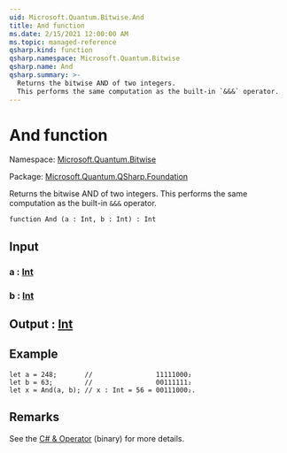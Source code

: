```yaml
---
uid: Microsoft.Quantum.Bitwise.And
title: And function
ms.date: 2/15/2021 12:00:00 AM
ms.topic: managed-reference
qsharp.kind: function
qsharp.namespace: Microsoft.Quantum.Bitwise
qsharp.name: And
qsharp.summary: >-
  Returns the bitwise AND of two integers.
  This performs the same computation as the built-in `&&&` operator.
---
```


# And function

Namespace: [Microsoft.Quantum.Bitwise](xref:Microsoft.Quantum.Bitwise)

Package: [Microsoft.Quantum.QSharp.Foundation](https://nuget.org/packages/Microsoft.Quantum.QSharp.Foundation)


Returns the bitwise AND of two integers.This performs the same computation as the built-in `&&&` operator.

```qsharp
function And (a : Int, b : Int) : Int
```


## Input

### a : [Int](xref:microsoft.quantum.lang-ref.int)




### b : [Int](xref:microsoft.quantum.lang-ref.int)





## Output : [Int](xref:microsoft.quantum.lang-ref.int)



## Example

```qsharplet a = 248;       //                11111000₂let b = 63;        //                00111111₂let x = And(a, b); // x : Int = 56 = 00111000₂.```

## Remarks

See the [C# &amp; Operator](https://docs.microsoft.com/dotnet/csharp/language-reference/operators/and-operator) (binary) for more details.